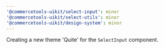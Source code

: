 ```yaml
---
'@commercetools-uikit/select-input': minor
'@commercetools-uikit/select-utils': minor
'@commercetools-uikit/design-system': minor
---
```


Creating a new theme 'Quite' for the `SelectInput` component.
